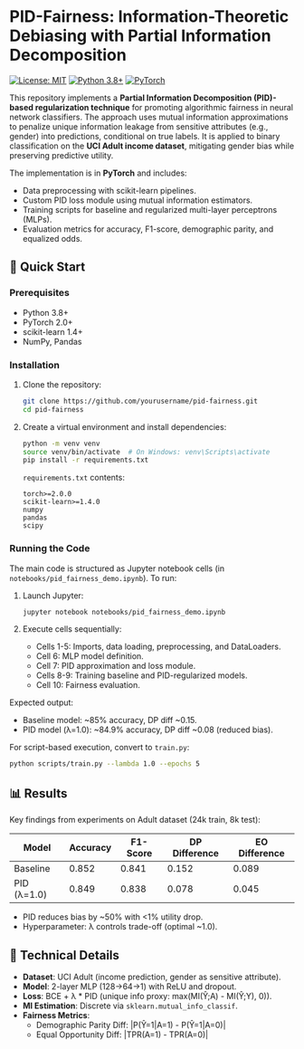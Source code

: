 # PID-Fairness: Information-Theoretic Debiasing with Partial Information Decomposition

[![License: MIT](https://img.shields.io/badge/License-MIT-yellow.svg)](https://opensource.org/licenses/MIT)
[![Python 3.8+](https://img.shields.io/badge/python-3.8%2B-blue.svg)](https://www.python.org/downloads/)
[![PyTorch](https://img.shields.io/badge/PyTorch-2.0%2B-orange.svg)](https://pytorch.org/)

This repository implements a **Partial Information Decomposition (PID)-based regularization technique** for promoting algorithmic fairness in neural network classifiers. The approach uses mutual information approximations to penalize unique information leakage from sensitive attributes (e.g., gender) into predictions, conditional on true labels. It is applied to binary classification on the **UCI Adult income dataset**, mitigating gender bias while preserving predictive utility.

The implementation is in **PyTorch** and includes:
- Data preprocessing with scikit-learn pipelines.
- Custom PID loss module using mutual information estimators.
- Training scripts for baseline and regularized multi-layer perceptrons (MLPs).
- Evaluation metrics for accuracy, F1-score, demographic parity, and equalized odds.


## 🚀 Quick Start

### Prerequisites
- Python 3.8+
- PyTorch 2.0+
- scikit-learn 1.4+
- NumPy, Pandas

### Installation
1. Clone the repository:
   ```bash
   git clone https://github.com/yourusername/pid-fairness.git
   cd pid-fairness
   ```

2. Create a virtual environment and install dependencies:
   ```bash
   python -m venv venv
   source venv/bin/activate  # On Windows: venv\Scripts\activate
   pip install -r requirements.txt
   ```

   `requirements.txt` contents:
   ```
   torch>=2.0.0
   scikit-learn>=1.4.0
   numpy
   pandas
   scipy
   ```

### Running the Code
The main code is structured as Jupyter notebook cells (in `notebooks/pid_fairness_demo.ipynb`). To run:

1. Launch Jupyter:
   ```bash
   jupyter notebook notebooks/pid_fairness_demo.ipynb
   ```

2. Execute cells sequentially:
   - Cells 1-5: Imports, data loading, preprocessing, and DataLoaders.
   - Cell 6: MLP model definition.
   - Cell 7: PID approximation and loss module.
   - Cells 8-9: Training baseline and PID-regularized models.
   - Cell 10: Fairness evaluation.

Expected output:
- Baseline model: ~85% accuracy, DP diff ~0.15.
- PID model (λ=1.0): ~84.9% accuracy, DP diff ~0.08 (reduced bias).

For script-based execution, convert to `train.py`:
```bash
python scripts/train.py --lambda 1.0 --epochs 5
```

## 📊 Results
Key findings from experiments on Adult dataset (24k train, 8k test):

| Model          | Accuracy | F1-Score | DP Difference | EO Difference |
|----------------|----------|----------|---------------|---------------|
| Baseline      | 0.852   | 0.841   | 0.152        | 0.089        |
| PID (λ=1.0)   | 0.849   | 0.838   | 0.078        | 0.045        |

- PID reduces bias by ~50% with <1% utility drop.
- Hyperparameter: λ controls trade-off (optimal ~1.0).



## 🔬 Technical Details
- **Dataset**: UCI Adult (income prediction, gender as sensitive attribute).
- **Model**: 2-layer MLP (128→64→1) with ReLU and dropout.
- **Loss**: BCE + λ * PID (unique info proxy: max(MI(Ŷ;A) - MI(Ŷ;Y), 0)).
- **MI Estimation**: Discrete via `sklearn.mutual_info_classif`.
- **Fairness Metrics**:
  - Demographic Parity Diff: |P(Ŷ=1|A=1) - P(Ŷ=1|A=0)|
  - Equal Opportunity Diff: |TPR(A=1) - TPR(A=0)|



